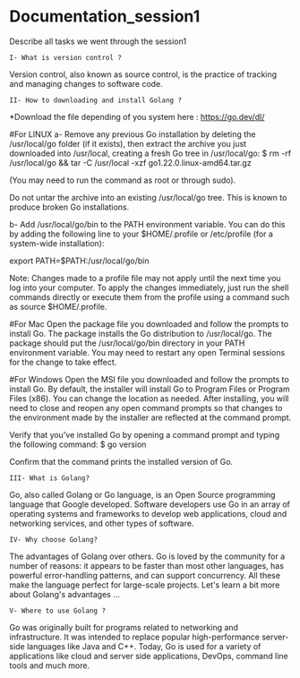 # Documentation_session1
Describe all tasks we went through the session1

	I- What is version control ?

Version control, also known as source control, is the practice of tracking and managing
changes to software code.


	II- How to downloading and install Golang ?

*Download the file depending of you system here : https://go.dev/dl/

#For LINUX
a- Remove any previous Go installation by deleting the /usr/local/go folder (if it exists),
then extract the archive you just downloaded into /usr/local, creating a fresh Go tree in /usr/local/go:
$ rm -rf /usr/local/go && tar -C /usr/local -xzf go1.22.0.linux-amd64.tar.gz

(You may need to run the command as root or through sudo).

Do not untar the archive into an existing /usr/local/go tree. This is known to produce broken Go installations.

b- Add /usr/local/go/bin to the PATH environment variable.
You can do this by adding the following line to your $HOME/.profile or /etc/profile (for a system-wide installation):

export PATH=$PATH:/usr/local/go/bin

Note: Changes made to a profile file may not apply until the next time you log into your computer.
To apply the changes immediately, just run the shell commands directly or execute them from the profile using a command such as source $HOME/.profile.


#For Mac
Open the package file you downloaded and follow the prompts to install Go.
The package installs the Go distribution to /usr/local/go. The package should put the /usr/local/go/bin directory
in your PATH environment variable. You may need to restart any open Terminal sessions for the change to take effect.

#For Windows
Open the MSI file you downloaded and follow the prompts to install Go.
By default, the installer will install Go to Program Files or Program Files (x86). You can change the location as needed.
After installing, you will need to close and reopen any open command prompts so that changes to
the environment made by the installer are reflected at the command prompt.


Verify that you've installed Go by opening a command prompt and typing the following command:
$ go version

Confirm that the command prints the installed version of Go.


	III- What is Golang?
Go, also called Golang or Go language, is an Open Source programming language that Google developed.
Software developers use Go in an array of operating systems and frameworks to develop web applications,
cloud and networking services, and other types of software.


	IV- Why choose Golang?
The advantages of Golang over others. Go is loved by the community for a number of reasons: it appears to be faster than most other languages,
has powerful error-handling patterns, and can support concurrency. All these make the language perfect for large-scale projects.
Let's learn a bit more about Golang's advantages ...

	V- Where to use Golang ?
Go was originally built for programs related to networking and infrastructure.
It was intended to replace popular high-performance server-side languages like Java and C++.
Today, Go is used for a variety of applications like cloud and server side applications, DevOps, command line tools and much more.

